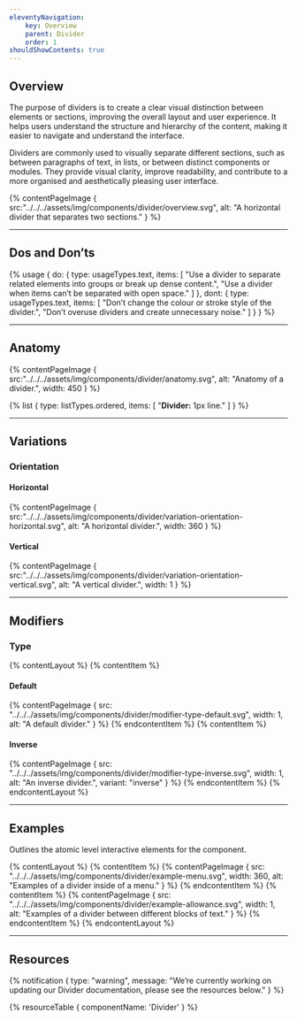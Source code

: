 ```yaml
---
eleventyNavigation:
    key: Overview
    parent: Divider
    order: 1
shouldShowContents: true
---
```


## Overview
The purpose of dividers is to create a clear visual distinction between elements or sections, improving the overall layout and user experience. It helps users understand the structure and hierarchy of the content, making it easier to navigate and understand the interface.

Dividers are commonly used to visually separate different sections, such as between paragraphs of text, in lists, or between distinct components or modules. They provide visual clarity, improve readability, and contribute to a more organised and aesthetically pleasing user interface.

{% contentPageImage {
    src:"../../../assets/img/components/divider/overview.svg",
    alt: "A horizontal divider that separates two sections."
} %}

---

## Dos and Don’ts

{% usage {
    do: {
        type: usageTypes.text,
        items: [
            "Use a divider to separate related elements into groups or break up dense content.",
            "Use a divider when items can’t be separated with open space."
        ]
    },
    dont: {
        type: usageTypes.text,
        items: [
            "Don’t change the colour or stroke style of the divider.",
            "Don’t overuse dividers and create unnecessary noise."
        ]
    }
} %}

___

## Anatomy

{% contentPageImage {
    src:"../../../assets/img/components/divider/anatomy.svg",
    alt: "Anatomy of a divider.",
    width: 450
} %}

{% list {
    type: listTypes.ordered,
    items: [
        "**Divider:** 1px line."
    ]
} %}

---

## Variations

### Orientation

#### Horizontal

{% contentPageImage {
    src:"../../../assets/img/components/divider/variation-orientation-horizontal.svg",
    alt: "A horizontal divider.",
    width: 360
} %}

#### Vertical

{% contentPageImage {
    src:"../../../assets/img/components/divider/variation-orientation-vertical.svg",
    alt: "A vertical divider.",
    width: 1
} %}

---

## Modifiers

### Type

{% contentLayout %}
  {% contentItem %}
    <h4>Default</h4>
    {% contentPageImage {
      src: "../../../assets/img/components/divider/modifier-type-default.svg",
      width: 1,
      alt: "A default divider."
    } %}
  {% endcontentItem %}
  {% contentItem %}
    <h4>Inverse</h4>
    {% contentPageImage {
      src: "../../../assets/img/components/divider/modifier-type-inverse.svg",
      width: 1,
      alt: "An inverse divider.",
      variant: "inverse"
    } %}
  {% endcontentItem %}
{% endcontentLayout %}

--- 

## Examples

Outlines the atomic level interactive elements for the component.

{% contentLayout %}
  {% contentItem %}
    {% contentPageImage {
      src: "../../../assets/img/components/divider/example-menu.svg",
      width: 360,
      alt: "Examples of a divider inside of a menu."
    } %}
  {% endcontentItem %}
  {% contentItem %}
    {% contentPageImage {
      src: "../../../assets/img/components/divider/example-allowance.svg",
      width: 1,
      alt: "Examples of a divider between different blocks of text."
    } %}
  {% endcontentItem %}
{% endcontentLayout %}

---

## Resources

{% notification {
  type: "warning",
  message: "We’re currently working on updating our Divider documentation, please see the resources below."
} %}

{% resourceTable {
    componentName: 'Divider'
} %}
